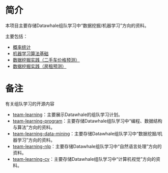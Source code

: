 
# 简介

本项目主要存储Datawhale组队学习中“数据挖掘/机器学习”方向的资料。

主要包括：

- [概率统计](https://github.com/datawhalechina/team-learning-data-mining/tree/master/ProbabilityStatistics)
- [机器学习算法基础]()
- [数据挖掘实践（二手车价格预测）]()
- [数据挖掘实践（房租预测）]()




# 备注

有关组队学习的开源内容

- [team-learning](https://github.com/datawhalechina/team-learning)：主要展示Datawhale的组队学习计划。
- [team-learning-program](https://github.com/datawhalechina/team-learning-program)：主要存储Datawhale组队学习中“编程、数据结构与算法”方向的资料。
- [team-learning-data-mining](https://github.com/datawhalechina/team-learning-data-mining)：主要存储Datawhale组队学习中“数据挖掘/机器学习”方向的资料。
- [team-learning-nlp](https://github.com/datawhalechina/team-learning-nlp)：主要存储Datawhale组队学习中“自然语言处理”方向的资料。
- [team-learning-cv](https://github.com/datawhalechina/team-learning-cv)：主要存储Datawhale组队学习中“计算机视觉”方向的资料。





